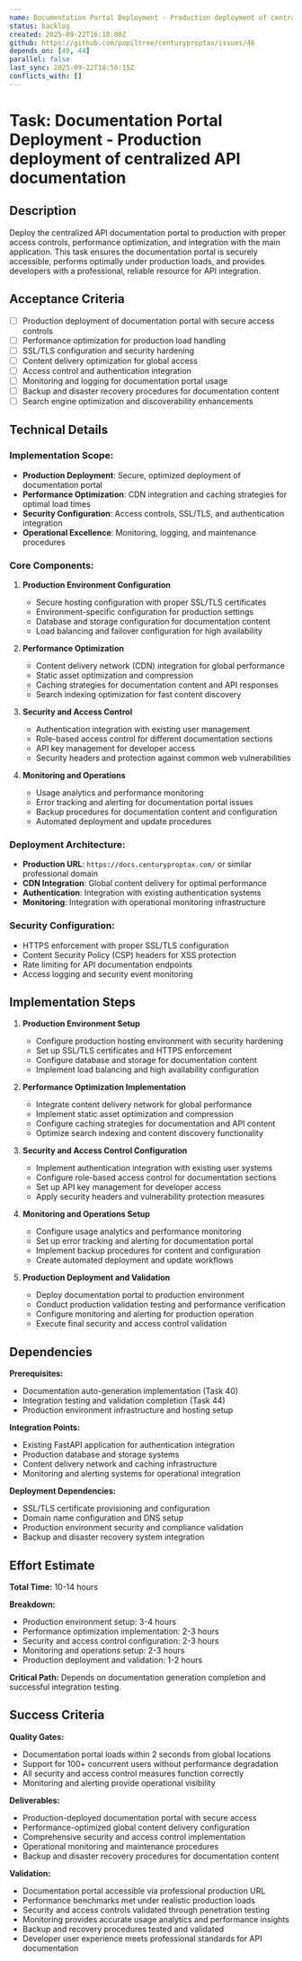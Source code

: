 ```yaml
---
name: Documentation Portal Deployment - Production deployment of centralized API documentation
status: backlog
created: 2025-09-22T16:10:00Z
github: https://github.com/pupiltree/centuryproptax/issues/46
depends_on: [40, 44]
parallel: false
last_sync: 2025-09-22T18:50:15Z
conflicts_with: []
---
```


# Task: Documentation Portal Deployment - Production deployment of centralized API documentation

## Description

Deploy the centralized API documentation portal to production with proper access controls, performance optimization, and integration with the main application. This task ensures the documentation portal is securely accessible, performs optimally under production loads, and provides developers with a professional, reliable resource for API integration.

## Acceptance Criteria

- [ ] Production deployment of documentation portal with secure access controls
- [ ] Performance optimization for production load handling
- [ ] SSL/TLS configuration and security hardening
- [ ] Content delivery optimization for global access
- [ ] Access control and authentication integration
- [ ] Monitoring and logging for documentation portal usage
- [ ] Backup and disaster recovery procedures for documentation content
- [ ] Search engine optimization and discoverability enhancements

## Technical Details

### Implementation Scope:
- **Production Deployment**: Secure, optimized deployment of documentation portal
- **Performance Optimization**: CDN integration and caching strategies for optimal load times
- **Security Configuration**: Access controls, SSL/TLS, and authentication integration
- **Operational Excellence**: Monitoring, logging, and maintenance procedures

### Core Components:

1. **Production Environment Configuration**
   - Secure hosting configuration with proper SSL/TLS certificates
   - Environment-specific configuration for production settings
   - Database and storage configuration for documentation content
   - Load balancing and failover configuration for high availability

2. **Performance Optimization**
   - Content delivery network (CDN) integration for global performance
   - Static asset optimization and compression
   - Caching strategies for documentation content and API responses
   - Search indexing optimization for fast content discovery

3. **Security and Access Control**
   - Authentication integration with existing user management
   - Role-based access control for different documentation sections
   - API key management for developer access
   - Security headers and protection against common web vulnerabilities

4. **Monitoring and Operations**
   - Usage analytics and performance monitoring
   - Error tracking and alerting for documentation portal issues
   - Backup procedures for documentation content and configuration
   - Automated deployment and update procedures

### Deployment Architecture:
- **Production URL**: `https://docs.centuryproptax.com/` or similar professional domain
- **CDN Integration**: Global content delivery for optimal performance
- **Authentication**: Integration with existing authentication systems
- **Monitoring**: Integration with operational monitoring infrastructure

### Security Configuration:
- HTTPS enforcement with proper SSL/TLS configuration
- Content Security Policy (CSP) headers for XSS protection
- Rate limiting for API documentation endpoints
- Access logging and security event monitoring

## Implementation Steps

1. **Production Environment Setup**
   - Configure production hosting environment with security hardening
   - Set up SSL/TLS certificates and HTTPS enforcement
   - Configure database and storage for documentation content
   - Implement load balancing and high availability configuration

2. **Performance Optimization Implementation**
   - Integrate content delivery network for global performance
   - Implement static asset optimization and compression
   - Configure caching strategies for documentation and API content
   - Optimize search indexing and content discovery functionality

3. **Security and Access Control Configuration**
   - Implement authentication integration with existing user systems
   - Configure role-based access control for documentation sections
   - Set up API key management for developer access
   - Apply security headers and vulnerability protection measures

4. **Monitoring and Operations Setup**
   - Configure usage analytics and performance monitoring
   - Set up error tracking and alerting for documentation portal
   - Implement backup procedures for content and configuration
   - Create automated deployment and update workflows

5. **Production Deployment and Validation**
   - Deploy documentation portal to production environment
   - Conduct production validation testing and performance verification
   - Configure monitoring and alerting for production operation
   - Execute final security and access control validation

## Dependencies

**Prerequisites:**
- Documentation auto-generation implementation (Task 40)
- Integration testing and validation completion (Task 44)
- Production environment infrastructure and hosting setup

**Integration Points:**
- Existing FastAPI application for authentication integration
- Production database and storage systems
- Content delivery network and caching infrastructure
- Monitoring and alerting systems for operational integration

**Deployment Dependencies:**
- SSL/TLS certificate provisioning and configuration
- Domain name configuration and DNS setup
- Production environment security and compliance validation
- Backup and disaster recovery system integration

## Effort Estimate

**Total Time:** 10-14 hours

**Breakdown:**
- Production environment setup: 3-4 hours
- Performance optimization implementation: 2-3 hours
- Security and access control configuration: 2-3 hours
- Monitoring and operations setup: 2-3 hours
- Production deployment and validation: 1-2 hours

**Critical Path:** Depends on documentation generation completion and successful integration testing.

## Success Criteria

**Quality Gates:**
- Documentation portal loads within 2 seconds from global locations
- Support for 100+ concurrent users without performance degradation
- All security and access control measures function correctly
- Monitoring and alerting provide operational visibility

**Deliverables:**
- Production-deployed documentation portal with secure access
- Performance-optimized global content delivery configuration
- Comprehensive security and access control implementation
- Operational monitoring and maintenance procedures
- Backup and disaster recovery procedures for documentation content

**Validation:**
- Documentation portal accessible via professional production URL
- Performance benchmarks met under realistic production loads
- Security and access controls validated through penetration testing
- Monitoring provides accurate usage analytics and performance insights
- Backup and recovery procedures tested and validated
- Developer user experience meets professional standards for API documentation